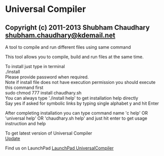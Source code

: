Universal Compiler
===========================================================================
Copyright (c) 2011-2013 Shubham Chaudhary <shubham.chaudhary@kdemail.net>
---------------------------------------------------------------------------
A tool to compile and run different files using same command  
  
This tool allows you to compile, build and run files at the same time.  
  
To install just type in terminal  
      ./install  
Please provide password when required.  
Note if install file does not have execution permission you should execute this command first  
      sudo chmod 777 install chaudhary.sh  
You can always type './install help' to get installation help directly  
Say yes if asked for symbolic links by typing single alphabet y and hit Enter  

After completing installation you can type command name 'c help' OR 'universal help' OR 'chaudhary.sh help' and just hit enter to get usage instruction and help
  
To get latest version of Universal Compiler   
  [Update](https://github.com/shubhamchaudhary/universal/archive/master.zip)  

Find us on LaunchPad
  [LaunchPad UniversalCompiler](https://launchpad.net/universalcompiler)  


  
